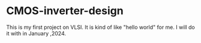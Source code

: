 # CMOS-inverter-design
This is my first project on VLSI. It is kind of like "hello world" for me. I will do it with in January ,2024.
